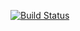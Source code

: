 [![Build Status](https://travis-ci.org/olegvasilev1999/lab07.svg?branch=master)](https://travis-ci.org/olegvasilev1999/lab07)

